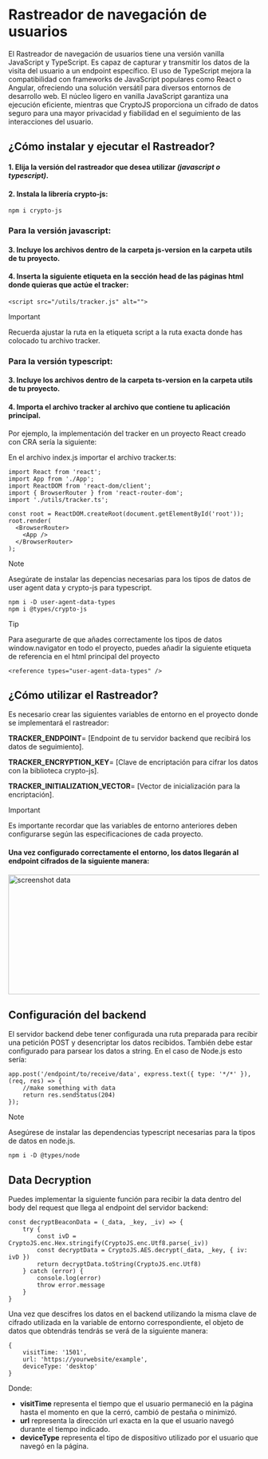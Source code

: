# **Rastreador de navegación de usuarios**

El Rastreador de navegación de usuarios tiene una versión vanilla JavaScript y TypeScript. Es capaz de capturar y transmitir los datos de la visita del usuario a un endpoint específico. El uso de TypeScript mejora la compatibilidad con frameworks de JavaScript populares como React o Angular, ofreciendo una solución versátil para diversos entornos de desarrollo web. El núcleo ligero en vanilla JavaScript garantiza una ejecución eficiente, mientras que CryptoJS proporciona un cifrado de datos seguro para una mayor privacidad y fiabilidad en el seguimiento de las interacciones del usuario.

## ¿Cómo instalar y ejecutar el Rastreador?

#### **1. Elija la versión del rastreador que desea utilizar *(javascript o typescript)*.**

#### **2. Instala la librería crypto-js:**

    npm i crypto-js

### **Para la versión javascript:** 

#### **3. Incluye los archivos dentro de la carpeta js-version en la carpeta utils de tu proyecto.**

#### 4. Inserta la siguiente etiqueta en la sección head de las páginas html donde quieras que actúe el tracker:

    <script src="/utils/tracker.js" alt="">

> [!IMPORTANT]
> Recuerda ajustar la ruta en la etiqueta script a la ruta exacta donde has colocado tu archivo tracker.

### **Para la versión typescript:**

#### **3. Incluye los archivos dentro de la carpeta ts-version en la carpeta utils de tu proyecto.**

#### 4. Importa el archivo tracker al archivo que contiene tu aplicación principal.

  Por ejemplo, la implementación del tracker en un proyecto React creado con CRA sería la siguiente:

  En el archivo index.js importar el archivo tracker.ts:

    import React from 'react';
    import App from './App';
    import ReactDOM from 'react-dom/client';
    import { BrowserRouter } from 'react-router-dom';
    import './utils/tracker.ts';
  
    const root = ReactDOM.createRoot(document.getElementById('root'));
    root.render(
      <BrowserRouter>
        <App />
      </BrowserRouter>
    );

> [!NOTE]
> Asegúrate de instalar las depencias necesarias para los tipos de datos de user agent data y crypto-js para typescript.

    npm i -D user-agent-data-types
    npm i @types/crypto-js

> [!TIP]
> Para asegurarte de que añades correctamente los tipos de datos window.navigator en todo el proyecto, puedes añadir la siguiente etiqueta de referencia en el html principal del proyecto

    <reference types="user-agent-data-types" />

## ¿Cómo utilizar el Rastreador?

Es necesario crear las siguientes variables de entorno en el proyecto donde se implementará el rastreador:

**TRACKER_ENDPOINT**= [Endpoint de tu servidor backend que recibirá los datos de seguimiento].


**TRACKER_ENCRYPTION_KEY**= [Clave de encriptación para cifrar los datos con la biblioteca crypto-js].


**TRACKER_INITIALIZATION_VECTOR**= [Vector de inicialización para la encriptación].

> [!IMPORTANT]
> Es importante recordar que las variables de entorno anteriores deben configurarse según las especificaciones de cada proyecto.

#### Una vez configurado correctamente el entorno, los datos llegarán al endpoint cifrados de la siguiente manera:

<image src="./img/sc_data.png" align="center" width="850px" height="240px" alt="screenshot data"/>

## Configuración del backend

El servidor backend debe tener configurada una ruta preparada para recibir una petición POST y desencriptar los datos recibidos. También debe estar configurado para parsear los datos a string. 
En el caso de Node.js esto sería:

    app.post('/endpoint/to/receive/data', express.text({ type: '*/*' }), (req, res) => {
        //make something with data
        return res.sendStatus(204)
    });

> [!NOTE]
> Asegúrese de instalar las dependencias typescript necesarias para la tipos de datos en node.js.

    npm i -D @types/node


## Data Decryption

Puedes implementar la siguiente función para recibir la data dentro del body del request que llega al endpoint del servidor backend:

    const decryptBeaconData = (_data, _key, _iv) => {
        try {
            const ivD = CryptoJS.enc.Hex.stringify(CryptoJS.enc.Utf8.parse(_iv))
            const decryptData = CryptoJS.AES.decrypt(_data, _key, { iv: ivD })
            return decryptData.toString(CryptoJS.enc.Utf8)
        } catch (error) {
            console.log(error)
            throw error.message
        }
    }

Una vez que descifres los datos en el backend utilizando la misma clave de cifrado utilizada en la variable de entorno correspondiente, el objeto de datos que obtendrás tendrás se verá de la siguiente manera:

    {
        visitTime: '1501',
        url: 'https://yourwebsite/example',
        deviceType: 'desktop'
    }

Donde:

- **visitTime** representa el tiempo que el usuario permaneció en la página hasta el momento en que la cerró, cambió de pestaña o minimizó.
- **url** representa la dirección url exacta en la que el usuario navegó durante el tiempo indicado.
- **deviceType** representa el tipo de dispositivo utilizado por el usuario que navegó en la página.
